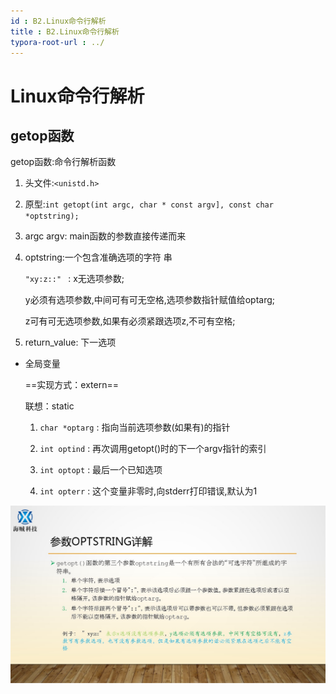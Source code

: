 ```yaml
---
id : B2.Linux命令行解析
title : B2.Linux命令行解析
typora-root-url : ../
---
```


# Linux命令行解析

## getop函数



getop函数:命令行解析函数

1. 头文件:`<unistd.h>`

2. 原型:`int getopt(int argc, char * const argv], const char *optstring);`

3. argc argv: main函数的参数直接传递而来

4. optstring:一个包含准确选项的字符 串

   `"xy:z::" ` : x无选项参数;

   y必须有选项参数,中间可有可无空格,选项参数指针赋值给optarg;

   z可有可无选项参数,如果有必须紧跟选项z,不可有空格;

5. return_value: 下一选项

- 全局变量

  ==实现方式：extern==

  联想：static

  1. `char *optarg` : 指向当前选项参数(如果有)的指针

  2. `int optind` : 再次调用getopt()时的下一个argv指针的索引

  3. `int optopt`  : 最后一个已知选项

  4. `int opterr` : 这个变量非零时,向stderr打印错误,默认为1

     

![img](/Image/B2.Linux命令行解析-photo/212ff7128fea272f_img5)



